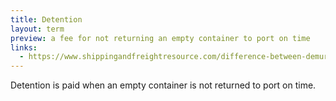 ```yaml
---
title: Detention
layout: term
preview: a fee for not returning an empty container to port on time
links:
  - https://www.shippingandfreightresource.com/difference-between-demurrage-and-detention/
---
```


Detention is paid when an empty container is not returned to port on time.